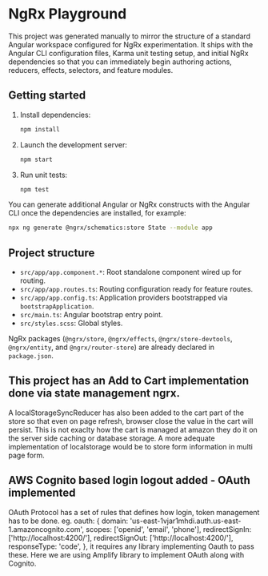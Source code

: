 # NgRx Playground

This project was generated manually to mirror the structure of a standard Angular workspace configured for NgRx experimentation. It ships with the Angular CLI configuration files, Karma unit testing setup, and initial NgRx dependencies so that you can immediately begin authoring actions, reducers, effects, selectors, and feature modules.

## Getting started

1. Install dependencies:
   ```bash
   npm install
   ```
2. Launch the development server:
   ```bash
   npm start
   ```
3. Run unit tests:
   ```bash
   npm test
   ```

You can generate additional Angular or NgRx constructs with the Angular CLI once the dependencies are installed, for example:

```bash
npx ng generate @ngrx/schematics:store State --module app
```

## Project structure

- `src/app/app.component.*`: Root standalone component wired up for routing.
- `src/app/app.routes.ts`: Routing configuration ready for feature routes.
- `src/app/app.config.ts`: Application providers bootstrapped via `bootstrapApplication`.
- `src/main.ts`: Angular bootstrap entry point.
- `src/styles.scss`: Global styles.

NgRx packages (`@ngrx/store`, `@ngrx/effects`, `@ngrx/store-devtools`, `@ngrx/entity`, and `@ngrx/router-store`) are already declared in `package.json`.

## This project has an Add to Cart implementation done via state management ngrx.

A localStorageSyncReducer has also been added to the cart part of the store so that even on page refresh, browser close the value in the cart will
persist. 
This is not exaclty how the cart is managed at amazon they do it on the server side caching or database storage.
A more adequate implementation of localstorage would be to store form information in multi page form.

## AWS Cognito based login logout added - OAuth implemented

OAuth Protocol has a set of rules that defines how login, token management has to be done. 
eg.  oauth: {
            domain: 'us-east-1vjar1mhdi.auth.us-east-1.amazoncognito.com',
            scopes: ['openid', 'email', 'phone'],
            redirectSignIn: ['http://localhost:4200/'],
            redirectSignOut: ['http://localhost:4200/'],
            responseType: 'code',
          },
          it requires any library implementing Oauth to pass these. Here we are using Amplify library to implement OAuth along with Cognito.

